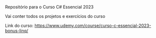 Repositório para o Curso C# Essencial 2023

Vai conter todos os projetos e exercícios do curso

Link do curso:  https://www.udemy.com/course/curso-c-essencial-2023-bonus-linq/